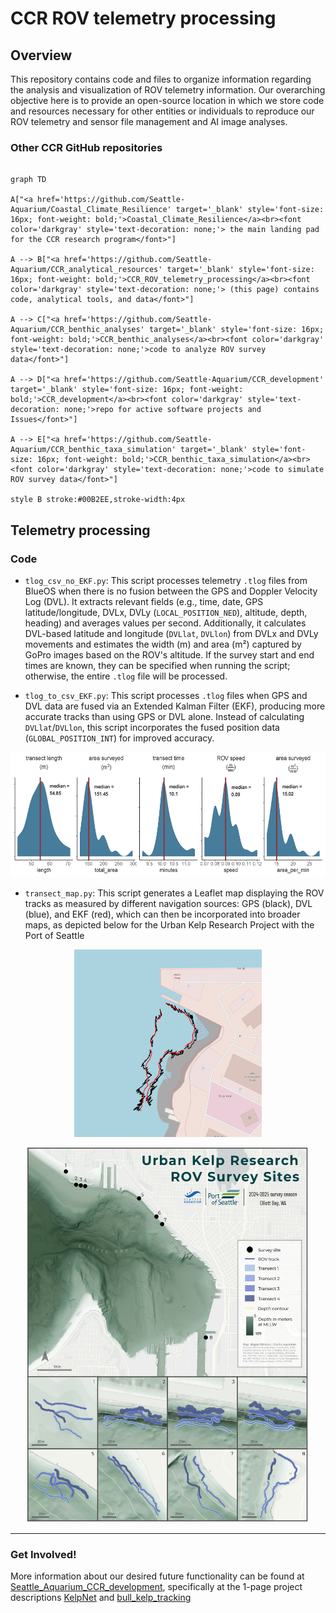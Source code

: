 # CCR ROV telemetry processing

## Overview

This repository contains code and files to organize information regarding the analysis and visualization of ROV telemetry information. 
Our overarching objective here is to provide an open-source location in which we store code and resources necessary for other entities or individuals to reproduce our ROV telemetry and sensor file management and AI image analyses. 


### Other CCR GitHub repositories
```mermaid

graph TD

A["<a href='https://github.com/Seattle-Aquarium/Coastal_Climate_Resilience' target='_blank' style='font-size: 16px; font-weight: bold;'>Coastal_Climate_Resilience</a><br><font color='darkgray' style='text-decoration: none;'> the main landing pad for the CCR research program</font>"]

A --> B["<a href='https://github.com/Seattle-Aquarium/CCR_analytical_resources' target='_blank' style='font-size: 16px; font-weight: bold;'>CCR_ROV_telemetry_processing</a><br><font color='darkgray' style='text-decoration: none;'> (this page) contains code, analytical tools, and data</font>"]

A --> C["<a href='https://github.com/Seattle-Aquarium/CCR_benthic_analyses' target='_blank' style='font-size: 16px; font-weight: bold;'>CCR_benthic_analyses</a><br><font color='darkgray' style='text-decoration: none;'>code to analyze ROV survey data</font>"]

A --> D["<a href='https://github.com/Seattle-Aquarium/CCR_development' target='_blank' style='font-size: 16px; font-weight: bold;'>CCR_development</a><br><font color='darkgray' style='text-decoration: none;'>repo for active software projects and Issues</font>"]

A --> E["<a href='https://github.com/Seattle-Aquarium/CCR_benthic_taxa_simulation' target='_blank' style='font-size: 16px; font-weight: bold;'>CCR_benthic_taxa_simulation</a><br><font color='darkgray' style='text-decoration: none;'>code to simulate ROV survey data</font>"]

style B stroke:#00B2EE,stroke-width:4px

```


## Telemetry processing

### Code 
* `tlog_csv_no_EKF.py`: This script processes telemetry `.tlog` files from BlueOS when there is no fusion between the GPS and Doppler Velocity Log (DVL). It extracts relevant fields (e.g., time, date, GPS latitude/longitude, DVLx, DVLy (`LOCAL_POSITION_NED`), altitude, depth, heading) and averages values per second. Additionally, it calculates DVL-based latitude and longitude (`DVLlat`, `DVLlon`) from DVLx and DVLy movements and estimates the width (m) and area (m²) captured by GoPro images based on the ROV's altitude. If the survey start and end times are known, they can be specified when running the script; otherwise, the entire `.tlog` file will be processed.

* `tlog_to_csv_EKF.py`: This script processes `.tlog` files when GPS and DVL data are fused via an Extended Kalman Filter (EKF), producing more accurate tracks than using GPS or DVL alone. Instead of calculating `DVLlat`/`DVLlon`, this script incorporates the fused position data (`GLOBAL_POSITION_INT`) for improved accuracy.
<p align="center">
  <img src="figures/survey_params.png" width="600", height="200" /> 
</p>

* `transect_map.py`: This script generates a Leaflet map displaying the ROV tracks as measured by different navigation sources: GPS (black), DVL (blue), and EKF (red), which can then be incorporated into broader maps, as depicted below for the Urban Kelp Research Project with the Port of Seattle 
<p align="center">
  <img src="figures/GPS_EKF_tracks.jpg" width="300", height="300" /> 
</p>

<p align="center">
  <img src="figures/Port_2425_map.png" width="450", height="600"/>
</p>

---

### Get Involved! 
More information about our desired future functionality can be found at [Seattle_Aquarium_CCR_development](https://github.com/Seattle-Aquarium/CCR_development/tree/main), specifically at the 1-page project descriptions [KelpNet](https://github.com/Seattle-Aquarium/CCR_development/blob/main/1-pagers/KelpNet.md) and [bull_kelp_tracking](https://github.com/Seattle-Aquarium/CCR_development/blob/main/1-pagers/bull_kelp_tracking.md)
